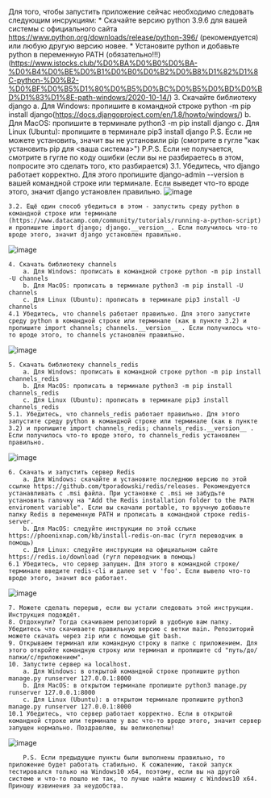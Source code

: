 Для того, чтобы запустить приложение сейчас необходимо следовать следующим инсрукциям:
	* Скачайте версию python 3.9.6 для вашей системы с официального сайта https://www.python.org/downloads/release/python-396/  (рекомендуется) или любую другую версию новее.
	* Установите python и добавьте python в переменную PATH (обязательно!!!) (https://www.istocks.club/%D0%BA%D0%B0%D0%BA-%D0%B4%D0%BE%D0%B1%D0%B0%D0%B2%D0%B8%D1%82%D1%8C-python-%D0%B2-%D0%BF%D0%B5%D1%80%D0%B5%D0%BC%D0%B5%D0%BD%D0%BD%D1%83%D1%8E-path-windows/2020-10-14/)
	3. Скачайте библиотеку django 
		a. Для Windows: пропишите в командной строке python -m pip install django(https://docs.djangoproject.com/en/1.8/howto/windows/)
		b. Для MacOS: пропишите в терминале python3 -m pip install django
		c. Для Linux (Ubuntu): пропишите в терминале pip3 install django
		P.S. Если не можете установить, значит вы не установили pip (смотрите в гугле "как установить pip для <ваша система>")
		P.P.S. Если не получается, смотрите в гугле по коду ошибки (если вы не разбираетесь в этом, попросите это сделать того, кто разбирается)
	3.1. Убедитесь, что django работает корректно. Для этого пропишите django-admin --version в вашей командной строке или терминале. Если выведет что-то вроде этого, значит django установлен правильно.
  ![image](https://user-images.githubusercontent.com/60911417/137697576-6079a83a-615a-4bab-b976-1d6ff6f1d063.png)

	3.2. Ещё один способ убедиться в этом - запустить среду python в командной строке или терминале (https://www.datacamp.com/community/tutorials/running-a-python-script) и пропишите import django; django.__version__. Если получилось что-то вроде этого, значит django установлен правильно.
  ![image](https://user-images.githubusercontent.com/60911417/137697681-b3579bee-6907-4015-8ebf-fa5e0d30dcb9.png)

	4. Скачать библиотеку channels 
		a. Для Windows: прописать в командной строке python -m pip install -U channels
		b. Для MacOS: прописать в терминале python3 -m pip install -U channels
		c. Для Linux (Ubuntu): прописать в терминале pip3 install -U channels
	4.1 Убедитесь, что channels работает правильно. Для этого запустите среду python в командной строке или терминале (как в пункте 3.2) и пропишите import channels; channels.__version__ . Если получилось что-то вроде этого, то channels установлен правильно.
  ![image](https://user-images.githubusercontent.com/60911417/137697901-090d82cc-35b5-4610-b7d7-5d2fc2e7f893.png)

	5. Скачать библиотеку channels_redis
		a. Для Windows: прописать в командной строке python -m pip install channels_redis
		b. Для MacOS: прописать в терминале python3 -m pip install channels_redis
		c. Для Linux (Ubuntu): прописать в терминале pip3 install channels_redis
	5.1. Убедитесь, что channels_redis работает правильно. Для этого запустите среду python в командной строке или терминале (как в пункте 3.2) и пропишите import channels_redis; channels_redis.__version__ . Если получилось что-то вроде этого, то channels_redis установлен правильно.
  ![image](https://user-images.githubusercontent.com/60911417/137698006-e246ee5f-c0b7-41d5-9718-32c586b1c9e2.png)

	6. Скачать и запустить сервер Redis
		a. Для Windows: скачайте и установите последнюю версию по этой ссылке https://github.com/tporadowski/redis/releases. Рекомендуется устанавливать с .msi файла. При установке с .msi не забудьте установить галочку на "Add the Redis installation folder to the PATH enviroment variable". Если вы скачали portable, то вручную добавьте папку Redis в переменную PATH и прописать в командной строке redis-server.
		b. Для MacOS: следуйте инструкции по этой сслыке https://phoenixnap.com/kb/install-redis-on-mac (гугл переводчик в помощь)
		c. Для Linux: следуйте инструкции на официальном сайте https://redis.io/download (гугл переводчик в помощь)
	6.1 Убедитесь, что сервер запущен. Для этого в командной строке/терминале введите redis-cli и далее set v 'foo'. Если вывело что-то вроде этого, значит все работает.
  ![image](https://user-images.githubusercontent.com/60911417/137698133-3a9bfd5c-469e-466f-8ff7-a56715dace8e.png)

	7. Можете сделать перерыв, если вы устали следовать этой инструкции. Инструкция подождёт.
	8. Отдохнули? Тогда скачиваем репозиторий в удобную вам папку. Убедитесь что скачиваете правильную версию с ветки main. Репозиторий можете скачать через zip или с помощью git bash.
	9. Открываем терминал или командную строку в папке с приложением. Для этого откройте командную строку или терминал и пропишите cd "путь/до/папки/с/приложением".
	10. Запустите сервер на localhost.
		a. Для Windows: в открытой командной строке пропишите python manage.py runserver 127.0.0.1:8000
		b. Для MacOS: в открытом терминале пропишите python3 manage.py runserver 127.0.0.1:8000
		c. Для Linux (Ubuntu): в открытом терминале пропишите python3 manage.py runserver 127.0.0.1:8000 
	10.1 Убедитесь, что сервер работает корректно. Если в открытой командной строке или терминале у вас что-то вроде этого, значит сервер запущен нормально. Поздравляю, вы великолепны!
  ![image](https://user-images.githubusercontent.com/60911417/137698319-b5ef2907-d321-4e93-a590-85f6ba3afde7.png)

		P.S. Если предыдущие пункты были выполнены правильно, то приложение будет работать стабильно. К сожалению, такой запуск тестировался только на Windows10 x64, поэтому, если вы на другой системе и что-то пошло не так, то лучше найти машину с Windows10 x64. Приношу извинения за неудобства.
